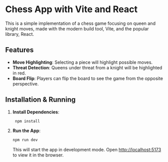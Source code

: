 # Chess App with Vite and React

This is a simple implementation of a chess game focusing on queen and knight moves, made with the modern build tool, Vite, and the popular library, React.

## Features

- **Move Highlighting**: Selecting a piece will highlight possible moves.
- **Threat Detection**: Queens under threat from a knight will be highlighted in red.
- **Board Flip**: Players can flip the board to see the game from the opposite perspective.

## Installation & Running

1. **Install Dependencies**:  
   ```bash
    npm install
    ```

2. **Run the App**:
    ```bash
    npm run dev
    ```
    This will start the app in development mode. Open [http://localhost:5173](http://localhost:5173) to view it in the browser.


